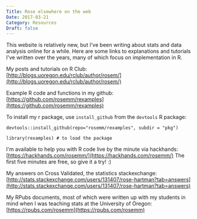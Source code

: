 ```yaml
---
Title: Rose elsewhere on the web
Date: 2017-03-21
Category: Resources
Draft: false
---
```


This website is relatively new, but I've been writing about stats and data analysis online for a while. Here are some links to explanations and tutorials I've written over the years, many of which focus on implementation in R.

<!--more-->

My posts and tutorials on R Club: [http://blogs.uoregon.edu/rclub/author/rosem/](http://blogs.uoregon.edu/rclub/author/rosem/)

Example R code and functions in my github: [https://github.com/rosemm/rexamples](https://github.com/rosemm/rexamples)

To install my r package, use `install_github` from the `devtools` R package: 
```{r}
devtools::install_github(repo="rosemm/rexamples", subdir = "pkg")

library(rexamples) # to load the package
```

I'm available to help you with R code live by the minute via hackhands: [https://hackhands.com/rosemm/](https://hackhands.com/rosemm/) The first five minutes are free, so give it a try! :)

My answers on Cross Validated, the statistics stackexchange: [http://stats.stackexchange.com/users/131407/rose-hartman?tab=answers](http://stats.stackexchange.com/users/131407/rose-hartman?tab=answers)

My RPubs documents, most of which were written up with my students in mind when I was teaching stats at the University of Oregon: [https://rpubs.com/rosemm](https://rpubs.com/rosemm)


